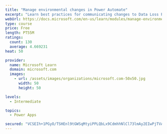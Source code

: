 ```yaml
---
title: "Manage environmental changes in Power Automate"
excerpt: "Learn best practices for communicating changes to Data Loss Prevention (DLP) policies, find out about how people are using Power Automate, discover who in your organization is creating and sharing flows, learn what connections are being used within your Power Automate environments, and observe how connections are established within your Power Automate environments."
webUrl: https://docs.microsoft.com/en-us/learn/modules/manage-environmental-changes/
type: course
price: Free
length: PT55M
ratings:
  count: 130
  average: 4.669231
heat: 50

provider:
  name: Microsoft Learn
  domain: microsoft.com
  images:
    - url: /assets/images/organizations/microsoft.com-50x50.jpg
      width: 50
      height: 50

levels:
  - Intermediate

topics:
  - Power Apps

secured: "VCSEIh+1PGyO/TSHEnl9tGWSqMtyiPPLQbLx9CdmhhNlCl73lmAy2EIwPjTVApfVYy/M36Mva5MgL2SqkLLtiIAk53MvIIfXIzvtS5875viG5pP5OTgg/9AW9xnzgd6qrPdnLMRa+JhjiGOOWYqE9XWv/ExchTCF0yiWbk/bcme/RQgARTTXsUHUXpCG4sqxb7BXbP51HO5Hb03VU2BRxaiiJKeuVKymmnrx6r/cZlL2wSG7qa8M076I9Jn7rF+3sfkLs2hyfhevkC+x1RtVjXqSLXp4RPWdjq7yIajndRRg5jyeOJ8KacI36W1YSGtO3szOttmxlYwQqsPzWd0VBGfXowMgSeKAlHXZ0u6HsyPUsbFGM0tzLIFT3E+hL7TFXsU7KxkOpIpGq9vRhxdz5uo9ByCt7jEomLrEPNfAfKg=;v2MC0GyIUfqmFSLeSrHHVw=="
---
```


